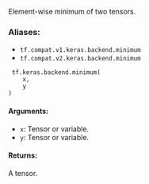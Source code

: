 Element-wise minimum of two tensors.
### Aliases:
- `tf.compat.v1.keras.backend.minimum`
- `tf.compat.v2.keras.backend.minimum`

```
 tf.keras.backend.minimum(
    x,
    y
)
```
#### Arguments:
- `x`: Tensor or variable.
- `y`: Tensor or variable.
#### Returns:
A tensor.
